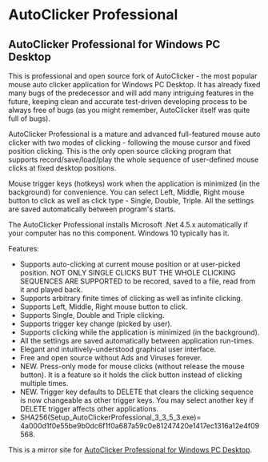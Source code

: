 # AutoClicker Professional

## AutoClicker Professional for Windows PC Desktop

This is professional and open source fork of AutoClicker - the most popular mouse auto clicker application for Windows PC Desktop. It has already fixed many bugs of the predecessor and will add many intriguing features in the future, keeping clean and accurate test-driven developing process to be always free of bugs (as you might remember, AutoClicker itself was quite full of bugs).

AutoClicker Professional is a mature and advanced full-featured mouse auto clicker with two modes of clicking - following the mouse cursor and fixed position clicking. This is the only open source clicking program that supports record/save/load/play the whole sequence of user-defined mouse clicks at fixed desktop positions.

Mouse trigger keys (hotkeys) work when the application is minimized (in the background) for convenience. You can select Left, Middle, Right mouse button to click as well as click type - Single, Double, Triple. All the settings are saved automatically between program's starts.

The AutoClicker Professional installs Microsoft .Net 4.5.x automatically if your computer has no this component. Windows 10 typically has it.

Features:
* Supports auto-clicking at current mouse position or at user-picked position. NOT ONLY SINGLE CLICKS BUT THE WHOLE CLICKING SEQUENCES ARE SUPPORTED to be recored, saved to a file, read from it and played back.
* Supports arbitrary finite times of clicking as well as infinite clicking.
* Supports Left, Middle, Right mouse button to click.
* Supports Single, Double and Triple clicking.
* Supports trigger key change (picked by user).
* Supports clicking while the application is minimized (in the background).
* All the settings are saved automatically between application run-times.
* Elegant and intuitively-understood graphical user interface.
* Free and open source without Ads and Viruses forever.
* NEW. Press-only mode for mouse clicks (without release the mouse button). It is a feature so it holds the click button instead of clicking multiple times.
* NEW. Trigger key defaults to DELETE that clears the clicking sequence is now changeable as other trigger keys. You may select another key if DELETE trigger affects other applications.
* SHA256(Setup_AutoClickerProfessional_3_3_5_3.exe)= 4a000d1f0e55be9b0dc6f1f0a687a59c0e81247420e1417ec1316a12e4f09568.

This is a mirror site for [AutoClicker Professional for Windows PC Desktop](https://sourceforge.net/projects/autoclicker-professional/).
